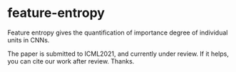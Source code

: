 # feature-entropy
Feature entropy gives the quantification of importance degree of individual units in CNNs.

The paper is submitted to ICML2021, and currently under review. If it helps, you can cite our work after review. Thanks.
